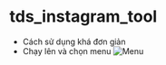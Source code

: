 # tds_instagram_tool
- Cách sử dụng khá đơn giản <br>
- Chạy lên và chọn menu
![Menu](https://raw.githubusercontent.com/hexzzz2008/tds_instagram_tool/main/image_demo/Screenshot_52.png)
